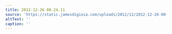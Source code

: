 ```yaml
---
title: 2012-12-26 00.24.11
source: 'https://static.jamesdigioia.com/uploads/2012/12/2012-12-26-00-24-11-scaled.jpg'
altText: ''
caption: ''
---
```



